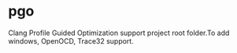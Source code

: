 # pgo
Clang Profile Guided Optimization support project root folder.To add windows, OpenOCD, Trace32 support.
